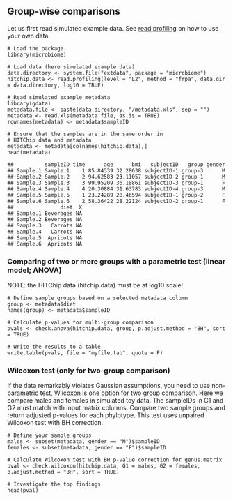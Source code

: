 Group-wise comparisons
----------------------

Let us first read simulated example data. See [read.profiling](reading)
on how to use your own data.

    # Load the package
    library(microbiome)  

    # Load data (here simulated example data) 
    data.directory <- system.file("extdata", package = "microbiome")
    hitchip.data <- read.profiling(level = "L2", method = "frpa", data.dir = data.directory, log10 = TRUE)  

    # Read simulated example metadata
    library(gdata)
    metadata.file <- paste(data.directory, "/metadata.xls", sep = "")
    metadata <- read.xls(metadata.file, as.is = TRUE)
    rownames(metadata) <- metadata$sampleID

    # Ensure that the samples are in the same order in 
    # HITChip data and metadata
    metadata <- metadata[colnames(hitchip.data),]
    head(metadata)

    ##          sampleID time      age      bmi   subjectID   group gender
    ## Sample.1 Sample.1    1 85.84339 32.28638 subjectID-1 group-3      M
    ## Sample.2 Sample.2    2 94.62583 23.11057 subjectID-2 group-1      M
    ## Sample.3 Sample.3    3 99.95209 36.18861 subjectID-3 group-1      F
    ## Sample.4 Sample.4    4 20.30884 31.63783 subjectID-4 group-3      M
    ## Sample.5 Sample.5    1 23.24289 28.46594 subjectID-1 group-2      F
    ## Sample.6 Sample.6    2 58.36422 28.22124 subjectID-2 group-1      F
    ##               diet  X
    ## Sample.1 Beverages NA
    ## Sample.2 Beverages NA
    ## Sample.3   Carrots NA
    ## Sample.4   Carrots NA
    ## Sample.5  Apricots NA
    ## Sample.6  Apricots NA

### Comparing of two or more groups with a parametric test (linear model; ANOVA)

NOTE: the HITChip data (hitchip.data) must be at log10 scale!

    # Define sample groups based on a selected metadata column
    group <- metadata$diet
    names(group) <- metadata$sampleID

    # Calculate p-values for multi-group comparison
    pvals <- check.anova(hitchip.data, group, p.adjust.method = "BH", sort = TRUE)

    # Write the results to a table
    write.table(pvals, file = "myfile.tab", quote = F)

### Wilcoxon test (only for two-group comparison)

If the data remarkably violates Gaussian assumptions, you need to use
non-parametric test, Wilcoxon is one option for two group comparison.
Here we compare males and females in simulated toy data. The sampleIDs
in G1 and G2 must match with input matrix columns. Compare two sample
groups and return adjusted p-values for each phylotype. This test uses
unpaired Wilcoxon test with BH correction.

    # Define your sample groups
    males <- subset(metadata, gender == "M")$sampleID
    females <- subset(metadata, gender == "F")$sampleID

    # Calculate Wilcoxon test with BH p-value correction for genus.matrix
    pval <- check.wilcoxon(hitchip.data, G1 = males, G2 = females, p.adjust.method = "BH", sort = TRUE)  

    # Investigate the top findings
    head(pval)
